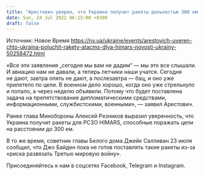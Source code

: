 ```yaml
---
title: "Арестович уверен, что Украина получит ракеты дальностью 300 км для HIMARS"
date: Sun, 24 Jul 2022 06:15:00 +0300
draft: false
---
```

Источник: Новое Время https://nv.ua/ukraine/events/arestovich-uveren-chto-ukraina-poluchit-rakety-atacms-dlya-himars-novosti-ukrainy-50258472.html


«Все эти заявления „сегодня мы вам не дадим“ — мы это все слышали. И авиацию нам не давали, а теперь летчики наши учатся. Сегодня не дают, завтра опять не дают, а послезавтра — бац, и оно уже прилетело по цели. В военном дело хорошо, когда оно уже стрельнуло и попало, а через неделю объявили. Потому что будет поставлена задача на препятствование дипломатическими средствами, информационными, службистскими, военными», — заявил Арестович.

Ранее глава Минобороны Алексей Резников выразил уверенность, что Украина получит ракеты для РСЗО HIMARS, способные поражать цели на расстоянии до 300 км.

В то же время, советник главы Белого дома Джейк Салливан 23 июля сообщил, что Джо Байден пока не готов поставлять такие ракеты из-за «риска развязать Третью мировую войну».

Присоединяйтесь к нам в соцсетях Facebook, Telegram и Instagram.
